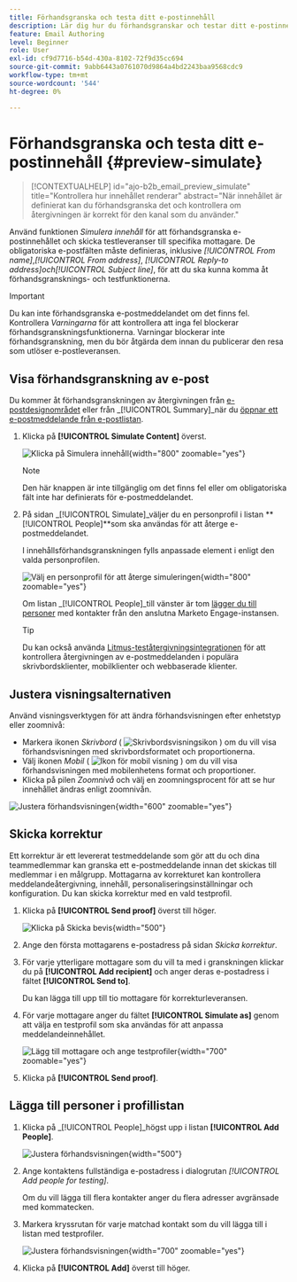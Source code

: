 ```yaml
---
title: Förhandsgranska och testa ditt e-postinnehåll
description: Lär dig hur du förhandsgranskar och testar ditt e-postinnehåll för att säkerställa att det är fritt från fel i både innehåll och personaliseringsinställningar.
feature: Email Authoring
level: Beginner
role: User
exl-id: cf9d7716-b54d-430a-8102-72f9d35cc694
source-git-commit: 9abb6443a0761070d9864a4bd2243baa9568cdc9
workflow-type: tm+mt
source-wordcount: '544'
ht-degree: 0%

---
```


# Förhandsgranska och testa ditt e-postinnehåll {#preview-simulate}

>[!CONTEXTUALHELP]
>id="ajo-b2b_email_preview_simulate"
>title="Kontrollera hur innehållet renderar"
>abstract="När innehållet är definierat kan du förhandsgranska det och kontrollera om återgivningen är korrekt för den kanal som du använder."

Använd funktionen _Simulera innehåll_ för att förhandsgranska e-postinnehållet och skicka testleveranser till specifika mottagare. De obligatoriska e-postfälten måste definieras, inklusive _[!UICONTROL From name]_,_[!UICONTROL From address]_, _[!UICONTROL Reply-to address]_och_[!UICONTROL Subject line]_, för att du ska kunna komma åt förhandsgransknings- och testfunktionerna.

>[!IMPORTANT]
>
>Du kan inte förhandsgranska e-postmeddelandet om det finns fel. Kontrollera _Varningarna_ för att kontrollera att inga fel blockerar förhandsgranskningsfunktionerna. Varningar blockerar inte förhandsgranskning, men du bör åtgärda dem innan du publicerar den resa som utlöser e-postleveransen.

## Visa förhandsgranskning av e-post

Du kommer åt förhandsgranskningen av återgivningen från [e-postdesignområdet](./email-authoring.md) eller från _[!UICONTROL Summary]_när du [öppnar ett e-postmeddelande från e-postlistan](./emails-list.md#edit-emails).

1. Klicka på **[!UICONTROL Simulate Content]** överst.

   ![Klicka på Simulera innehåll](assets/email-simulate-content.png){width="800" zoomable="yes"}

   >[!NOTE]
   >
   >Den här knappen är inte tillgänglig om det finns fel eller om obligatoriska fält inte har definierats för e-postmeddelandet.

1. På sidan _[!UICONTROL Simulate]_väljer du en personprofil i listan **[!UICONTROL People]**som ska användas för att återge e-postmeddelandet.

   I innehållsförhandsgranskningen fylls anpassade element i enligt den valda personprofilen.

   ![Välj en personprofil för att återge simuleringen](./assets/email-simulate-content-preview.png){width="800" zoomable="yes"}

   Om listan _[!UICONTROL People]_till vänster är tom [lägger du till personer](#add-people-to-the-profiles-list) med kontakter från den anslutna Marketo Engage-instansen.

   >[!TIP]
   >
   >Du kan också använda [Litmus-teståtergivningsintegrationen](./email-test-rendering.md) för att kontrollera återgivningen av e-postmeddelanden i populära skrivbordsklienter, mobilklienter och webbaserade klienter.

## Justera visningsalternativen

Använd visningsverktygen för att ändra förhandsvisningen efter enhetstyp eller zoomnivå:

* Markera ikonen _Skrivbord_ ( ![Skrivbordsvisningsikon](../../assets/do-not-localize/icon-device-desktop.svg) ) om du vill visa förhandsvisningen med skrivbordsformatet och proportionerna.
* Välj ikonen _Mobil_ ( ![Ikon för mobil visning](../../assets/do-not-localize/icon-device-mobile.svg) ) om du vill visa förhandsvisningen med mobilenhetens format och proportioner.
* Klicka på pilen _Zoomnivå_ och välj en zoomningsprocent för att se hur innehållet ändras enligt zoomnivån.

![Justera förhandsvisningen](assets/email-simulate-content-preview-display-options.png){width="600" zoomable="yes"}

## Skicka korrektur

Ett korrektur är ett levererat testmeddelande som gör att du och dina teammedlemmar kan granska ett e-postmeddelande innan det skickas till medlemmar i en målgrupp. Mottagarna av korrekturet kan kontrollera meddelandeåtergivning, innehåll, personaliseringsinställningar och konfiguration. Du kan skicka korrektur med en vald testprofil.

1. Klicka på **[!UICONTROL Send proof]** överst till höger.

   ![Klicka på Skicka bevis](assets/email-simulate-content-preview-send-proof.png){width="500"}

1. Ange den första mottagarens e-postadress på sidan _Skicka korrektur_.

1. För varje ytterligare mottagare som du vill ta med i granskningen klickar du på **[!UICONTROL Add recipient]** och anger deras e-postadress i fältet **[!UICONTROL Send to]**.

   Du kan lägga till upp till tio mottagare för korrekturleveransen.

1. För varje mottagare anger du fältet **[!UICONTROL Simulate as]** genom att välja en testprofil som ska användas för att anpassa meddelandeinnehållet.

   ![Lägg till mottagare och ange testprofiler](assets/email-simulate-content-preview-send-proof-recipients.png){width="700" zoomable="yes"}

1. Klicka på **[!UICONTROL Send proof]**.

## Lägga till personer i profillistan

1. Klicka på _[!UICONTROL People]_högst upp i listan **[!UICONTROL Add People]**.

   ![Justera förhandsvisningen](assets/email-simulate-content-add-people.png){width="500"}

1. Ange kontaktens fullständiga e-postadress i dialogrutan _[!UICONTROL Add people for testing]_.

   Om du vill lägga till flera kontakter anger du flera adresser avgränsade med kommatecken.

1. Markera kryssrutan för varje matchad kontakt som du vill lägga till i listan med testprofiler.

   ![Justera förhandsvisningen](assets/email-simulate-content-add-people-addresses.png){width="700" zoomable="yes"}

1. Klicka på **[!UICONTROL Add]** överst till höger.
